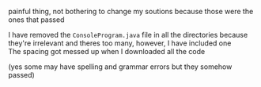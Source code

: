 painful thing, not bothering to change my soutions because those were the ones that passed

I have removed the `ConsoleProgram.java` file in all the directories because they're irrelevant and theres too many, however, I have included one  
The spacing got messed up when I downloaded all the code

(yes some may have spelling and grammar errors but they somehow passed)
